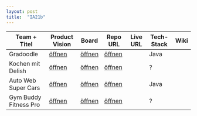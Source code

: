 ```yaml
---
layout: post
title:  "IA21b"
---
```


| Team + Titel          | Product Vision | Board        | Repo URL     | Live URL     | Tech-Stack   | Wiki         |
| --------------------- | -------------- | ------------ | ------------ | ------------ | ------------ | ------------ |
| Gradoodle             | [öffnen][11]   | [öffnen][12] | [öffnen][13] |              | Java         |              |
| Kochen mit Delish     | [öffnen][21]   | [öffnen][22] | [öffnen][23] |              | ?            |              |
| Auto Web Super Cars   | [öffnen][31]   | [öffnen][32] | [öffnen][33] |              | Java         |              |
| Gym Buddy Fitness Pro | [öffnen][41]   | [öffnen][42] | [öffnen][43] |              | ?            |              |

[11]: doc/Product%20Vision%20-%20Gradoodle.pdf
[12]: https://trello.com/b/zTN1HwXM/team-1b-notengambling
[13]: https://gitlab.com/gdl6104421/gradedoodle

[21]: doc/Product%20Vision%20-%20Delish.png
[22]: https://trello.com/b/4ePYMrWS/team-2b-kochen-mit-delish
[23]: https://github.com/zarinsivakumar/delish_frontend

[31]: doc/Product%20Vision%20-%20Auto%20Web.pdf
[32]: https://trello.com/b/mTcpFfQN/team-3b-auto-web-super-cars
[33]: https://github.com/SuperCarWebsiteTeam

[41]: doc/Product%20Vision%20-%20Gym%20Buddy.pdf
[42]: https://trello.com/b/bWXlzCQb/team-4b-gym-buddy-fitness-pro
[43]: https://github.com/bzz-fgict/Gym
